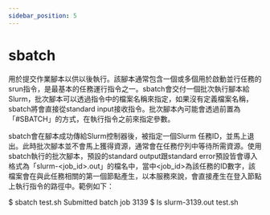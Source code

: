 ```yaml
---
sidebar_position: 5
---
```


# sbatch

用於提交作業腳本以供以後執行。該腳本通常包含一個或多個用於啟動並行任務的srun指令，是最基本的任務運行指令之一。sbatch會交付一個批次執行腳本給Slurm，批次腳本可以透過指令中的檔案名稱來指定，如果沒有定義檔案名稱，sbatch將會直接從standard input接收指令。批次腳本內可能會透過前置為「#SBATCH」的方式，在執行指令之前來指定參數。

sbatch會在腳本成功傳給Slurm控制器後，被指定一個Slurm 任務ID，並馬上退出。此時批次腳本並不會馬上獲得資源，通常會在任務佇列中等待所需資源。使用sbatch執行的批次腳本，預設的standard output跟standard error預設皆會導入格式為「slurm-<job_id>.out」的檔名中，當中<job_id>為該任務的ID數字，該檔案會在與此任務相關的第一個節點產生，以本服務來說，會直接產生在登入節點上執行指令的路徑中。範例如下：


<div style={{'background-color':'black', 'color':'white', 'padding':'20px'}}>
    
$ sbatch test.sh 
Submitted batch job 3139
$ ls
slurm-3139.out  test.sh

</div>